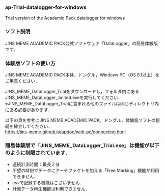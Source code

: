 ### ap-Trial-datalogger-for-windows
Trial version of the Academic Pack datalogger for windows

### ソフト説明
JINS MEME ACADEMIC PACK公式ソフトウェア「DataLogger」の簡易体験版です．


### 体験版ソフトの使い方
JINS MEME ACADEMIC PACK本体，ドングル，Windows PC（OS 8.1以上）をご用意ください．

JINS_MEME_DataLogger_Trialをダウンロードし，フォルダ内にあるJINS_MEME_DataLogger_limited.exeを実行してください．<br>
※JINS_MEME_DataLogger_Trialに含まれる他のファイルは同じディレクトリ内にある必要があります．

以下の頁を参考にJINS MEME ACADEMIC PACK，ドングル，体験版ソフトの接続を確立してください．<br>
https://jins-meme.github.io/apdoc/with-pc/connecting.html

### 簡易体験版で「JINS_MEME_DataLogger_Trial.exe」は機能が以下のように制限されています．
- 連続計測時間：最長２分
- 所望の時刻でデータにアーチファクトを加える「Free Marking」機能が利用できません．
- csvで記録する機能はございません．
- 計測データ再生機能は利用できません．
